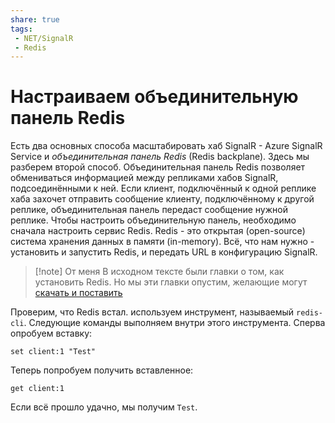 ```yaml
---
share: true
tags:
 - NET/SignalR
 - Redis
---
```

# Настраиваем объединительную панель Redis
Есть два основных способа масштабировать хаб SignalR - Azure SignalR Service и *объединительная панель Redis* (Redis backplane). Здесь мы разберем второй способ.
Объединительная панель Redis позволяет обмениваться информацией между репликами хабов SignalR, подсоединёнными к ней. Если клиент, подключённый к одной реплике хаба захочет отправить сообщение клиенту, подключённому к другой реплике, объединительная панель передаст сообщение нужной реплике.
Чтобы настроить объединительную панель, необходимо сначала настроить сервис Redis. Redis - это открытая (open-source) система хранения данных в памяти (in-memory). Всё, что нам нужно - установить и запустить Redis, и передать URL в конфигурацию SignalR.
> [!note] От меня
> В исходном тексте были главки о том, как установить Redis. Но мы эти главки опустим, желающие могут [скачать и поставить](https://redis.io/download/)

Проверим, что Redis встал. используем инструмент, называемый `redis-cli`. Следующие команды выполняем внутри этого инструмента.
Сперва опробуем вставку:
```
set client:1 "Test"
```
Теперь попробуем получить вставленное:
```
get client:1
```
Если всё прошло удачно, мы получим `Test`.